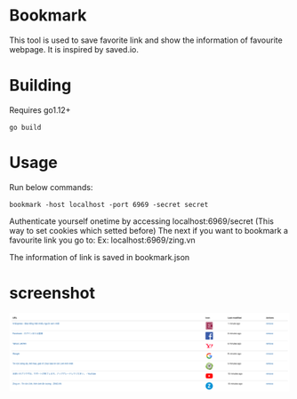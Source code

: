 # Bookmark
This tool is used to save favorite link and show the information of favourite webpage. It is inspired by saved.io.

# Building
Requires go1.12+
```
go build
```

# Usage
Run below commands:
```
bookmark -host localhost -port 6969 -secret secret
```

Authenticate yourself onetime by accessing localhost:6969/secret (This way to set cookies which setted before)
The next if you want to bookmark a favourite link you go to:
Ex: localhost:6969/zing.vn

The information of link is saved in bookmark.json

# screenshot
 ![screenshot](screenshot.png)

